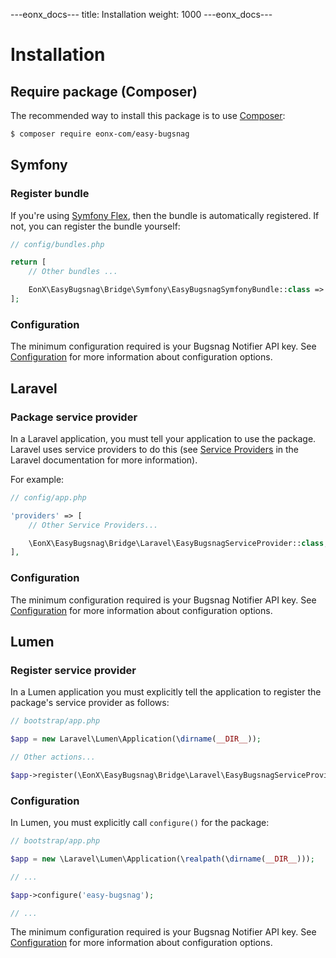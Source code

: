 ---eonx_docs---
title: Installation
weight: 1000
---eonx_docs---

# Installation

## Require package (Composer)

The recommended way to install this package is to use [Composer][1]:

```bash
$ composer require eonx-com/easy-bugsnag
```

## Symfony

### Register bundle

If you're using [Symfony Flex][2], then the bundle is automatically registered. If not, you can register the bundle
yourself:

```php
// config/bundles.php

return [
    // Other bundles ...

    EonX\EasyBugsnag\Bridge\Symfony\EasyBugsnagSymfonyBundle::class => ['all' => true],
];
```

### Configuration

The minimum configuration required is your Bugsnag Notifier API key. See [Configuration](config.md) for more
information about configuration options.

## Laravel

### Package service provider

In a Laravel application, you must tell your application to use the package. Laravel uses service providers to do this
(see [Service Providers][3] in the Laravel documentation for more information).

For example:

```php
// config/app.php

'providers' => [
    // Other Service Providers...

    \EonX\EasyBugsnag\Bridge\Laravel\EasyBugsnagServiceProvider::class,
],
```

### Configuration

The minimum configuration required is your Bugsnag Notifier API key. See [Configuration](config.md) for more
information about configuration options.

## Lumen

### Register service provider

In a Lumen application you must explicitly tell the application to register the package's service provider as follows:

```php
// bootstrap/app.php

$app = new Laravel\Lumen\Application(\dirname(__DIR__));

// Other actions...

$app->register(\EonX\EasyBugsnag\Bridge\Laravel\EasyBugsnagServiceProvider::class);
```

### Configuration

In Lumen, you must explicitly call `configure()` for the package:

```php
// bootstrap/app.php

$app = new \Laravel\Lumen\Application(\realpath(\dirname(__DIR__)));

// ...

$app->configure('easy-bugsnag');

// ...
```

The minimum configuration required is your Bugsnag Notifier API key. See [Configuration](config.md) for more
information about configuration options.

[1]: https://getcomposer.org/
[2]: https://flex.symfony.com/
[3]: https://laravel.com/docs/8.x/providers
